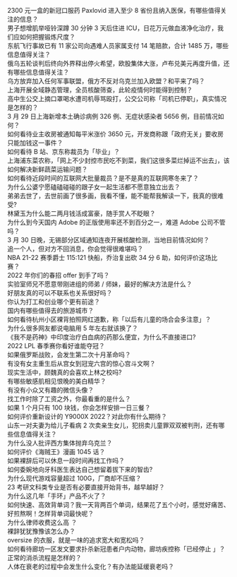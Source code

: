2300 元一盒的新冠口服药 Paxlovid 进入至少 8 省份且纳入医保，有哪些值得关注的信息？  
男子想增肌举哑铃深蹲 30 分钟 3 天后住进 ICU，日花万元做血液净化治疗，我们应如何把握锻炼尺度？  
东航飞行事故已有 11 家公司向遇难人员家属支付 14 笔赔款，合计 1485 万，哪些信息值得关注？  
俄乌五轮谈判后终向外界释出停火希望，欧股集体大涨，卢布兑美元再度升值，还有哪些信息值得关注？  
乌方放弃加入任何军事联盟，俄方不反对乌克兰加入欧盟？和平来了吗？  
上海开展全域静态管理，全员核酸筛查，此轮疫情何时能得到控制？  
高中生公交上摘口罩喝水遭司机辱骂殴打，公交公司称「司机已停职」，真实情况是怎样的？  
3 月 29 日上海新增本土确诊病例 326 例、无症状感染者 5656 例，目前情况如何？  
如何看待业主收房被通知每平米涨价 3650 元，开发商称跟「政府无关」要收房只能加钱这一事件？  
如何看待 B 站、京东称裁员为「毕业」？  
上海浦东菜农称，「网上不少封控市民吃不到菜，我们这很多菜烂掉运不出去」，该如何解决新鲜蔬菜运输问题？  
如何看待近段时间的互联网大批量裁员？是不是真的互联网寒冬来了？  
为什么公婆宁愿磕磕碰碰的跟子女一起生活都不愿意独立出去？  
弟弟去世了，去世前画了很多画，我看不懂，能不能帮我解读一下，我真的很难受?  
林黛玉为什么能二两月钱活成富豪，随手赏人不眨眼？  
为什么到今天国内 Adobe 的正版使用率还不到百分之一，难道 Adobe 公司不管吗？  
3 月 30 日晚，无锡部分区域通知连夜开展核酸检测，当地目前情况如何？  
追一个人，但对方不回消息，你会觉得很难堪吗？  
NBA 21-22 赛季爵士 115:121 快船，乔治复出砍 34 分 6 助，如何评价这场比赛？  
2022 年你们的春招 offer 到手了吗？  
实验室师兄不愿意带刚进组的师弟 / 师妹，最好的解决方法是什么？  
好朋友真的可以不联系也关系很好吗？  
你认为打工和创业哪个更有前途？  
国内有哪些值得去的旅游城市？  
如何看待杭州小区裸背拍照网红道歉，称「以后有儿童的场合会多注意」？  
为什么很多网友都说电脑用 5 年左右就该换了？  
《我不是药神》中印度治疗白血病的药那么便宜，为什么不直接进口?  
2022 LPL 春季赛你看好谁能夺冠？  
如果俄罗斯战败，会发生第二次十月革命吗？  
有没有女主重生后从宫女到冠宠六宫的惊心宫斗文啊？  
现实生活中，顾魏真的会喜欢上林之校吗?  
有哪些敏感肌相见恨晚的美白精华？  
有没有小众又有趣的微信头像？  
找工作时除了工资之外，你最看重的是什么？  
如果 1 个月只有 100 块钱，你会怎样安排一日三餐？  
如何评价重新设计的 Y9000X 2022？对此你有什么期待？  
山东一对夫妻为给儿子看病 2 次卖亲生女儿，犯拐卖儿童罪双双被判刑，还有哪些信息值得关注？  
为什么没人批评西方集体抛弃乌克兰？  
如何评价《海贼王》漫画 1045 话？  
如果裸辞后可以休息一段时间再找工作吗？  
如何委婉地向牙科医生表达自己想留着拔下来的智齿?  
为什么现代游戏容量超过 100G，厂商却不压缩？  
23 考研文科类专业是否有必要直接开始背书，越早越好？  
为什么这几年「手环」产品不火了？  
如何快速、高效背单词？我一天背两百个单词，结果花了五个小时，感觉好痛苦、好煎熬啊！怎样背单词最快呢？  
为什么律师收费这么高 ？  
裸辞犹犹豫豫该怎么办？  
oversize 的衣服，就是一味的追求宽大和宽松吗？  
如何看待廊坊一区发文要求扑杀新冠患者户内动物，廊坊疾控称「已经停止 」？正常的消杀流程是怎样的？  
人体在衰老的过程中会发生什么变化？有办法能延缓衰老吗？  
